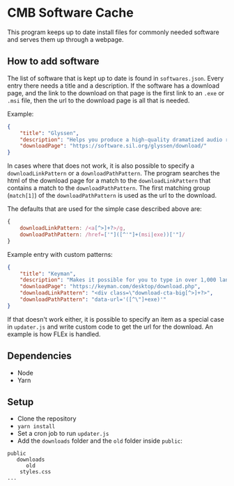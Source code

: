 # CMB Software Cache

This program keeps up to date install files for commonly needed software and serves them up through a webpage.

## How to add software

The list of software that is kept up to date is found in `softwares.json`. Every entry there needs a title and a description. If the software has a download page, and the link to the download on that page is the first link to an `.exe` or `.msi` file, then the url to the download page is all that is needed.

Example:
```json
{
    "title": "Glyssen",
    "description": "Helps you produce a high-quality dramatized audio recording of Scripture.",
    "downloadPage": "https://software.sil.org/glyssen/download/"
}
```

In cases where that does not work, it is also possible to specify a `downloadLinkPattern` or a `downloadPathPattern`. The program searches the html of the download page for a match to the `downloadLinkPattern` that contains a match to the `downloadPathPattern`. The first matching group (`match[1]`) of the `downloadPathPattern` is used as the url to the download. 

The defaults that are used for the simple case described above are:
```javascript
{
    downloadLinkPattern: /<a[^>]+?>/g,
    downloadPathPattern: /href=['"]([^'"]+(msi|exe))['"]/
}
```

Example entry with custom patterns:
```json
{
    "title": "Keyman",
    "description": "Makes it possible for you to type in over 1,000 languages.",
    "downloadPage": "https://keyman.com/desktop/download.php",
    "downloadLinkPattern": "<div class=\"download-cta-big[^>]+?>",
    "downloadPathPattern": "data-url='([^\"]+exe)'"
}
```

If that doesn't work either, it is possible to specify an item as a special case in `updater.js` and write custom code to get the url for the download. An example is how FLEx is handled.

## Dependencies

- Node
- Yarn

## Setup

- Clone the repository
- `yarn install`
- Set a cron job to run `updater.js`
- Add the `downloads` folder and the `old` folder inside `public`:
```
public
   downloads
      old
    styles.css
...
```